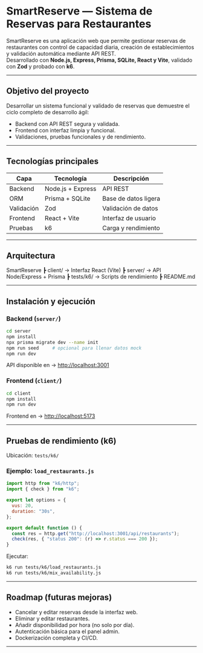 # SmartReserve — Sistema de Reservas para Restaurantes

SmartReserve es una aplicación web que permite gestionar reservas de restaurantes con control de capacidad diaria, creación de establecimientos y validación automática mediante API REST.  
Desarrollado con **Node.js, Express, Prisma, SQLite, React y Vite**, validado con **Zod** y probado con **k6**.

---

## Objetivo del proyecto
Desarrollar un sistema funcional y validado de reservas que demuestre el ciclo completo de desarrollo ágil:
- Backend con API REST segura y validada.
- Frontend con interfaz limpia y funcional.
- Validaciones, pruebas funcionales y de rendimiento.

---

## Tecnologías principales

|    Capa    |    Tecnología     |     Descripción      |
|------------|-------------------|----------------------|
| Backend    | Node.js + Express | API REST             |
| ORM        | Prisma + SQLite   | Base de datos ligera |
| Validación | Zod               | Validación de datos  |
| Frontend   | React + Vite      | Interfaz de usuario  |
| Pruebas    | k6                | Carga y rendimiento  |

---

## Arquitectura

SmartReserve
 ┣ client/     → Interfaz React (Vite)
 ┣ server/     → API Node/Express + Prisma
 ┣ tests/k6/   → Scripts de rendimiento
 ┣ README.md

---

## Instalación y ejecución

### Backend (`server/`)
```bash
cd server
npm install
npx prisma migrate dev --name init
npm run seed     # opcional para llenar datos mock
npm run dev
```
API disponible en → [http://localhost:3001](http://localhost:3001)

### Frontend (`client/`)
```bash
cd client
npm install
npm run dev
```
Frontend en → [http://localhost:5173](http://localhost:5173)

---

## Pruebas de rendimiento (k6)

Ubicación: `tests/k6/`

### Ejemplo: `load_restaurants.js`
```js
import http from "k6/http";
import { check } from "k6";

export let options = {
  vus: 20,
  duration: "30s",
};

export default function () {
  const res = http.get("http://localhost:3001/api/restaurants");
  check(res, { "status 200": (r) => r.status === 200 });
}
```

Ejecutar:
```bash
k6 run tests/k6/load_restaurants.js
k6 run tests/k6/mix_availability.js
```

---

## Roadmap (futuras mejoras)

- Cancelar y editar reservas desde la interfaz web.
- Eliminar y editar restaurantes.
- Añadir disponibilidad por hora (no solo por día).
- Autenticación básica para el panel admin.
- Dockerización completa y CI/CD.

---
